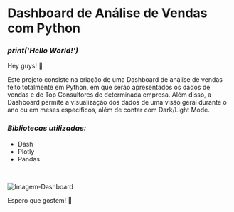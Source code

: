 # Dashboard de Análise de Vendas com Python

### ***print('Hello World!')***

Hey guys! 👋

Este projeto consiste na criação de uma Dashboard de análise de vendas feito totalmente em Python, em que serão apresentados os dados de vendas e de Top Consultores de determinada empresa. Além disso, a Dashboard permite a visualização dos dados de uma visão geral durante o ano ou em meses específicos, além de contar com Dark/Light Mode.

### ***Bibliotecas utilizadas:***
- Dash
- Plotly
- Pandas
  
<br>

![Imagem-Dashboard](https://github.com/luish87508931/Dashboard-Analise-de-Vendas/blob/main/Dashboard%20An%C3%A1lise%20de%20Vendas%20Python.png)

Espero que gostem! 🚀

